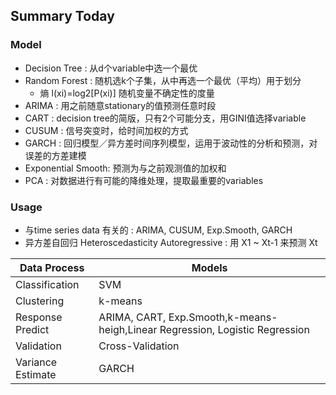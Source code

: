 ## Summary Today ##

### Model ###

  - Decision Tree : 从d个variable中选一个最优
  - Random Forest : 随机选k个子集，从中再选一个最优（平均）用于划分
    - 熵 l(xi)=log2[P(xi)] 随机变量不确定性的度量
  - ARIMA : 用之前随意stationary的值预测任意时段
  - CART : decision tree的简版，只有2个可能分支，用GINI值选择variable
  - CUSUM : 信号突变时，给时间加权的方式
  - GARCH : 回归模型／异方差时间序列模型，运用于波动性的分析和预测，对误差的方差建模
  - Exponential Smooth: 预测为与之前观测值的加权和
  - PCA : 对数据进行有可能的降维处理，提取最重要的variables

  
### Usage ###
  - 与time series data 有关的 : ARIMA, CUSUM, Exp.Smooth, GARCH
  - 异方差自回归 Heteroscedasticity Autoregressive : 用 X1 ~ Xt-1 来预测 Xt


| Data Process | Models |
| --- | --- |
| Classification | SVM |
| Clustering | k-means |
| Response Predict | ARIMA, CART, Exp.Smooth,k-means-heigh,Linear Regression, Logistic Regression |
| Validation | Cross-Validation |
| Variance Estimate | GARCH |
